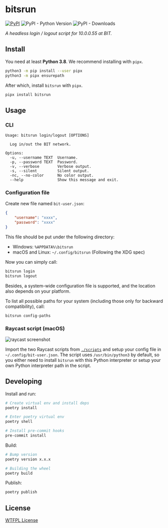 # bitsrun

[![PyPI](https://img.shields.io/pypi/v/bitsrun)](https://pypi.org/project/bitsrun/) ![PyPI - Python Version](https://img.shields.io/pypi/pyversions/bitsrun) ![PyPI - Downloads](https://img.shields.io/pypi/dm/bitsrun)

_A headless login / logout script for 10.0.0.55 at BIT._

## Install

You need at least **Python 3.8**. We recommend installing with `pipx`.

```bash
python3 -m pip install --user pipx
python3 -m pipx ensurepath
```

After which, install `bitsrun` with `pipx`.

```bash
pipx install bitsrun
```

## Usage

### CLI

```text
Usage: bitsrun login/logout [OPTIONS]

  Log in/out the BIT network.

Options:
  -u, --username TEXT  Username.
  -p, --password TEXT  Password.
  -v, --verbose        Verbose output.
  -s, --silent         Silent output.
  -nc, --no-color      No color output.
  --help               Show this message and exit.
```

### Configuration file

Create new file named `bit-user.json`:

```json
{
    "username": "xxxx",
    "password": "xxxx"
}
```

This file should be put under the following directory:

- Windows: `%APPDATA%\bitsrun`
- macOS and Linux: `~/.config/bitsrun` (Following the XDG spec)

Now you can simply call:

```bash
bitsrun login
bitsrun logout
```

Besides, a system-wide configuration file is supported, and the location also depends on your platform.

To list all possible paths for your system (including those only for backward compatibility), call:

```shell
bitsrun config-paths
```

### Raycast script (macOS)

![raycast screenshot](https://user-images.githubusercontent.com/32114380/213919582-eff6d58f-1bd2-47b2-a5da-46dc6e2eaffa.png)

Import the two Raycast scripts from [`./scripts`](./scripts/) and setup your config file in `~/.config/bit-user.json`. The script uses `/usr/bin/python3` by default, so you either need to install `bitsrun` with this Python interpreter or setup your own Python interpreter path in the script.

## Developing

Install and run:

```bash
# Create virtual env and install deps
poetry install

# Enter poetry virtual env
poetry shell

# Install pre-commit hooks
pre-commit install
```

Build:

```bash
# Bump version
poetry version x.x.x

# Building the wheel
poetry build
```

Publish:

```bash
poetry publish
```

## License

[WTFPL License](LICENSE)
